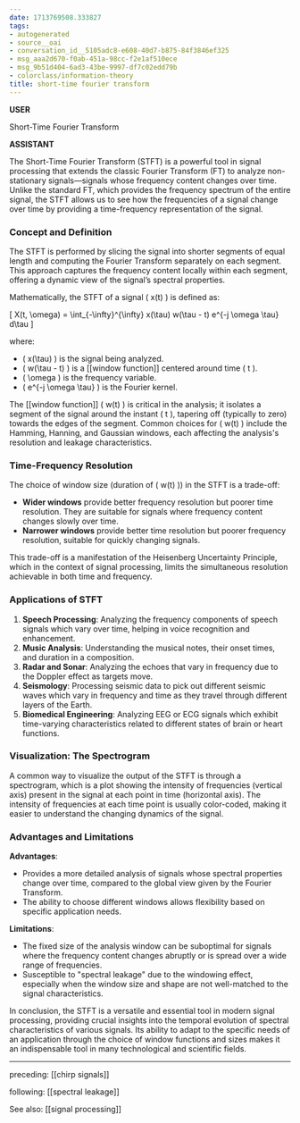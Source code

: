 ```yaml
---
date: 1713769508.333827
tags:
- autogenerated
- source__oai
- conversation_id__5105adc8-e608-40d7-b875-84f3846ef325
- msg_aaa2d670-f0ab-451a-98cc-f2e1af510ece
- msg_9b51d404-6ad3-43be-9997-df7c02edd79b
- colorclass/information-theory
title: short-time fourier transform
---
```


**USER**

Short-Time Fourier Transform


**ASSISTANT**

The Short-Time Fourier Transform (STFT) is a powerful tool in signal processing that extends the classic Fourier Transform (FT) to analyze non-stationary signals—signals whose frequency content changes over time. Unlike the standard FT, which provides the frequency spectrum of the entire signal, the STFT allows us to see how the frequencies of a signal change over time by providing a time-frequency representation of the signal.

### Concept and Definition

The STFT is performed by slicing the signal into shorter segments of equal length and computing the Fourier Transform separately on each segment. This approach captures the frequency content locally within each segment, offering a dynamic view of the signal’s spectral properties.

Mathematically, the STFT of a signal \( x(t) \) is defined as:

\[ X(t, \omega) = \int_{-\infty}^{\infty} x(\tau) w(\tau - t) e^{-j \omega \tau} d\tau \]

where:
- \( x(\tau) \) is the signal being analyzed.
- \( w(\tau - t) \) is a [[window function]] centered around time \( t \).
- \( \omega \) is the frequency variable.
- \( e^{-j \omega \tau} \) is the Fourier kernel.

The [[window function]] \( w(t) \) is critical in the analysis; it isolates a segment of the signal around the instant \( t \), tapering off (typically to zero) towards the edges of the segment. Common choices for \( w(t) \) include the Hamming, Hanning, and Gaussian windows, each affecting the analysis's resolution and leakage characteristics.

### Time-Frequency Resolution

The choice of window size (duration of \( w(t) \)) in the STFT is a trade-off:
- **Wider windows** provide better frequency resolution but poorer time resolution. They are suitable for signals where frequency content changes slowly over time.
- **Narrower windows** provide better time resolution but poorer frequency resolution, suitable for quickly changing signals.

This trade-off is a manifestation of the Heisenberg Uncertainty Principle, which in the context of signal processing, limits the simultaneous resolution achievable in both time and frequency.

### Applications of STFT

1. **Speech Processing**: Analyzing the frequency components of speech signals which vary over time, helping in voice recognition and enhancement.
2. **Music Analysis**: Understanding the musical notes, their onset times, and duration in a composition.
3. **Radar and Sonar**: Analyzing the echoes that vary in frequency due to the Doppler effect as targets move.
4. **Seismology**: Processing seismic data to pick out different seismic waves which vary in frequency and time as they travel through different layers of the Earth.
5. **Biomedical Engineering**: Analyzing EEG or ECG signals which exhibit time-varying characteristics related to different states of brain or heart functions.

### Visualization: The Spectrogram

A common way to visualize the output of the STFT is through a spectrogram, which is a plot showing the intensity of frequencies (vertical axis) present in the signal at each point in time (horizontal axis). The intensity of frequencies at each time point is usually color-coded, making it easier to understand the changing dynamics of the signal.

### Advantages and Limitations

**Advantages**:
- Provides a more detailed analysis of signals whose spectral properties change over time, compared to the global view given by the Fourier Transform.
- The ability to choose different windows allows flexibility based on specific application needs.

**Limitations**:
- The fixed size of the analysis window can be suboptimal for signals where the frequency content changes abruptly or is spread over a wide range of frequencies.
- Susceptible to "spectral leakage" due to the windowing effect, especially when the window size and shape are not well-matched to the signal characteristics.

In conclusion, the STFT is a versatile and essential tool in modern signal processing, providing crucial insights into the temporal evolution of spectral characteristics of various signals. Its ability to adapt to the specific needs of an application through the choice of window functions and sizes makes it an indispensable tool in many technological and scientific fields.


---

preceding: [[chirp signals]]  


following: [[spectral leakage]]

See also: [[signal processing]]
